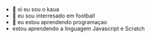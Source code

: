 - 👋 oi eu sou o kaua
- 👀 eu sou interresado em football
- 🌱 eu estou aprendendo programaçao
- estou aprendendo a linguagem Javascript e Scratch

<!---
KauaFRA/KauaFRA is a ✨ special ✨ repository because its `README.md` (this file) appears on your GitHub profile.
You can click the Preview link to take a look at your changes.
--->
